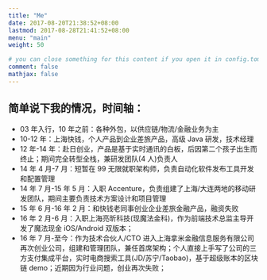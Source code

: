 ```yaml
---
title: "Me"
date: 2017-08-20T21:38:52+08:00
lastmod: 2017-08-28T21:41:52+08:00
menu: "main"
weight: 50

# you can close something for this content if you open it in config.toml.
comment: false
mathjax: false
---
```


## 简单说下我的情况，时间轴：

* 03 年入行，10 年之前：各种外包，以供应链/物流/金融业务为主
* 10-12 年：上海快钱，个人产品到企业差旅产品，高级 Java 研发，技术经理
* 12 年-14 年：赴日创业，产品是基于实时通讯的白板，后因第二个孩子出生而终止；期间完全转型全栈，兼研发团队(4 人)负责人
* 14 年 4 月-7 月：短暂在 99 无限就职架构师，负责自动化软件发布工具开发和配置管理
* 14 年 7 月-15 年 5 月：入职 Accenture，负责组建了上海/大连两地的移动研发团队，期间主要负责技术方案设计和项目管理
* 15 年 6 月-16 年 2 月：和快钱老同事创业企业差旅金融产品，融资失败
* 16 年 2 月-6 月：入职上海亮昕科技(现魔法金科)，作为前端技术总监主导开发了魔法现金 iOS/Android 双版本；
* 16 年 7 月-至今：作为技术合伙人/CTO 进入上海拿米金融信息服务有限公司再次创业公司，组建和管理团队，兼任首席架构；个人直接上手写了公司的三方支付集成平台，实时电商搜索工具(JD/苏宁/Taobao)，基于超级账本的区块链 demo；近期因为行业问题，创业再次失败；
